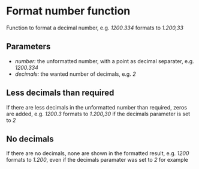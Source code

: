 # Format number function

Function to format a decimal number, e.g. *1200.334* formats to *1.200,33*

## Parameters

* *number:* the unformatted number, with a point as decimal separater, e.g. *1200.334*
* *decimals:* the wanted number of decimals, e.g. *2*

## Less decimals than required

If there are less decimals in the unformatted number than required, zeros are added, e.g. *1200.3* formats to *1.200,30* if the decimals parameter is set to *2*

## No decimals

If there are no decimals, none are shown in the formatted result, e.g. *1200* formats to *1.200*, even if the decimals paramater was set to *2* for example
